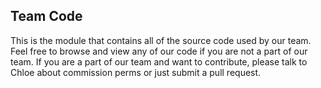 ## Team Code
This is the module that contains all of the source code used by our team. Feel free to browse and view any of our code if you are not a part of our team. If you are a part of our team and want to contribute, please talk to Chloe about commission perms or just submit a pull request.

